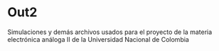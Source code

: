 # Out2
Simulaciones y demás archivos usados para el proyecto de la materia electrónica análoga II de la Universidad Nacional de Colombia
